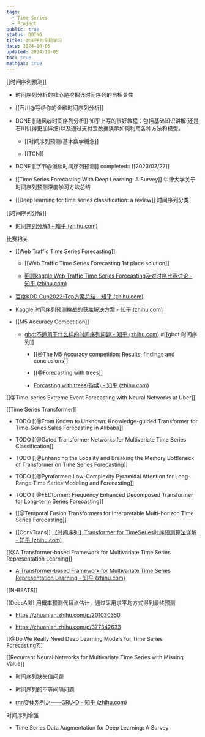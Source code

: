 ```yaml
---
tags:
  - Time Series
  - Project
public: true
status: DOING
title: 时间序列专题学习
date: 2024-10-05
updated: 2024-10-05
toc: true
mathjax: true
---
```


[[时间序列预测]]

  + 时间序列分析的核心是挖掘该时间序列的自相关性

  + [[石川@写给你的金融时间序列分析]]

  + DONE [[随风@时间序列分析]] 知乎上写的很好教程：包括基础知识讲解(还是石川讲得更加详细)以及通过支付宝数据演示如何利用各种方法和模型。

    + [[时间序列预测/基本数学概念]]

    + [[TCN]]

  + DONE [[字节@漫谈时间序列预测]]
completed:: [[2023/02/27]]


  + [[Time Series Forecasting With Deep Learning: A Survey]] 牛津大学关于时间序列预测深度学习方法总结

  + [[Deep learning for time series classification: a review]] 时间序列分类

[[时间序列分解]]

  + [时间序列分解1 - 知乎 (zhihu.com)](https://zhuanlan.zhihu.com/p/322273740)

比赛相关

  + [[Web Traffic Time Series Forecasting]]

    + [[Web Traffic Time Series Forecasting 1st place solution]]

    + [回顾kaggle Web Traffic Time Series Forecasting及对时序比赛讨论 - 知乎 (zhihu.com)](https://zhuanlan.zhihu.com/p/352461742)

  + [百度KDD Cup2022-Top方案总结 - 知乎 (zhihu.com)](https://zhuanlan.zhihu.com/p/553389451)

  + [Kaggle 时间序列预测挑战的获胜解决方案 - 知乎 (zhihu.com)](https://zhuanlan.zhihu.com/p/505311941)

  + [[M5 Accuracy Competition]]

    + [gbdt不适用于什么样的时间序列问题 - 知乎 (zhihu.com)](https://zhuanlan.zhihu.com/p/311883742) #[[gbdt 时间序列]]

      + [[@The M5 Accuracy competition: Results, findings and conclusions]]

      + [[@Forecasting with trees]]

      + [Forcasting with trees(待续) - 知乎 (zhihu.com)](https://zhuanlan.zhihu.com/p/471293614)

[[@Time-series Extreme Event Forecasting with Neural Networks at Uber]]

[[Time Series Transformer]]

  + TODO [[@From Known to Unknown: Knowledge-guided Transformer for Time-Series Sales Forecasting in Alibaba]]

  + TODO [[@Gated Transformer Networks for Multivariate Time Series Classification]]

  + TODO [[@Enhancing the Locality and Breaking the Memory Bottleneck of Transformer on Time Series Forecasting]]

  + TODO [[@Pyraformer: Low-Complexity Pyramidal Attention for Long-Range Time Series Modeling and Forecasting]]

  + TODO [[@FEDformer: Frequency Enhanced Decomposed Transformer for Long-term Series Forecasting]]

  + [[@Temporal Fusion Transformers for Interpretable Multi-horizon Time Series Forecasting]]

  + [[ConvTrans]] [【时间序列】Transformer for TimeSeries时序预测算法详解 - 知乎 (zhihu.com)](https://zhuanlan.zhihu.com/p/391337035)

[[@A Transformer-based Framework for Multivariate Time Series Representation Learning]]

  + [A Transformer-based Framework for Multivariate Time Series Representation Learning - 知乎 (zhihu.com)](https://zhuanlan.zhihu.com/p/565783688)

[[N-BEATS]]

[[DeepAR]] 用概率预测代替点估计，通过采用求平均方式得到最终预测

  + https://zhuanlan.zhihu.com/p/201030350

  + https://zhuanlan.zhihu.com/p/377342633

[[@Do We Really Need Deep Learning Models for Time Series Forecasting?]]

[[Recurrent Neural Networks for Multivariate Time Series with Missing Value]]

  + 时间序列缺失值问题

  + 时间序列的不等间隔问题

  + [rnn变体系列之——GRU-D - 知乎 (zhihu.com)](https://zhuanlan.zhihu.com/p/570442581)

时间序列增强

  + Time Series Data Augmentation for Deep Learning: A Survey
